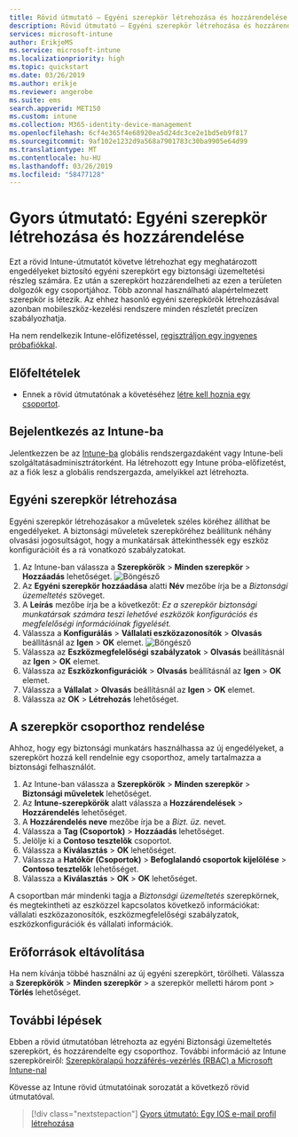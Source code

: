 ```yaml
---
title: Rövid útmutató – Egyéni szerepkör létrehozása és hozzárendelése az Intune-ban
description: Rövid útmutató – Egyéni szerepkör létrehozása és hozzárendelése távoli eszközkezelőhöz.
services: microsoft-intune
author: ErikjeMS
ms.service: microsoft-intune
ms.localizationpriority: high
ms.topic: quickstart
ms.date: 03/26/2019
ms.author: erikje
ms.reviewer: angerobe
ms.suite: ems
search.appverid: MET150
ms.custom: intune
ms.collection: M365-identity-device-management
ms.openlocfilehash: 6cf4e365f4e68920ea5d24dc3ce2e1bd5eb9f817
ms.sourcegitcommit: 9af102e1232d9a568a7901783c30ba9905e64d99
ms.translationtype: MT
ms.contentlocale: hu-HU
ms.lasthandoff: 03/26/2019
ms.locfileid: "58477128"
---
```

# <a name="quickstart-create-and-assign-a-custom-role"></a>Gyors útmutató: Egyéni szerepkör létrehozása és hozzárendelése

Ezt a rövid Intune-útmutatót követve létrehozhat egy meghatározott engedélyeket biztosító egyéni szerepkört egy biztonsági üzemeltetési részleg számára. Ez után a szerepkört hozzárendelheti az ezen a területen dolgozók egy csoportjához. Több azonnal használható alapértelmezett szerepkör is létezik. Az ehhez hasonló egyéni szerepkörök létrehozásával azonban mobileszköz-kezelési rendszere minden részletét precízen szabályozhatja.

Ha nem rendelkezik Intune-előfizetéssel, [regisztráljon egy ingyenes próbafiókkal](free-trial-sign-up.md).

## <a name="prerequisites"></a>Előfeltételek

- Ennek a rövid útmutatónak a követéséhez [létre kell hoznia egy csoportot](quickstart-create-group.md).

## <a name="sign-in-to-intune"></a>Bejelentkezés az Intune-ba

Jelentkezzen be az [Intune-ba](https://aka.ms/intuneportal) globális rendszergazdaként vagy Intune-beli szolgáltatásadminisztrátorként. Ha létrehozott egy Intune próba-előfizetést, az a fiók lesz a globális rendszergazda, amelyikkel azt létrehozta.

## <a name="create-a-custom-role"></a>Egyéni szerepkör létrehozása

Egyéni szerepkör létrehozásakor a műveletek széles köréhez állíthat be engedélyeket. A biztonsági műveletek szerepköréhez beállítunk néhány olvasási jogosultságot, hogy a munkatársak áttekinthessék egy eszköz konfigurációit és a rá vonatkozó szabályzatokat.

1. Az Intune-ban válassza a **Szerepkörök** > **Minden szerepkör** > **Hozzáadás** lehetőséget.
![Böngésző](media/quickstart-create-custom-role/add-custom-role.png)
2. Az **Egyéni szerepkör hozzáadása** alatti **Név** mezőbe írja be a *Biztonsági üzemeltetés* szöveget.
3. A **Leírás** mezőbe írja be a következőt: *Ez a szerepkör biztonsági munkatársak számára teszi lehetővé eszközök konfigurációs és megfelelőségi információinak figyelését.*
4. Válassza a **Konfigurálás** > **Vállalati eszközazonosítók** > **Olvasás** beállításnál az **Igen** > **OK** elemet.
![Böngésző](media/quickstart-create-custom-role/corp-device-id-read.png)
5. Válassza az **Eszközmegfelelőségi szabályzatok** > **Olvasás** beállításnál az **Igen** > **OK** elemet.
6. Válassza az **Eszközkonfigurációk** >  **Olvasás** beállításnál az **Igen** > **OK** elemet.
7. Válassza a **Vállalat** > **Olvasás** beállításnál az **Igen** > **OK** elemet.
8. Válassza az **OK** > **Létrehozás** lehetőséget.

## <a name="assign-the-role-to-a-group"></a>A szerepkör csoporthoz rendelése

Ahhoz, hogy egy biztonsági munkatárs használhassa az új engedélyeket, a szerepkört hozzá kell rendelnie egy csoporthoz, amely tartalmazza a biztonsági felhasználót.

1. Az Intune-ban válassza a **Szerepkörök** > **Minden szerepkör** > **Biztonsági műveletek** lehetőséget.
2. Az **Intune-szerepkörök** alatt válassza a **Hozzárendelések** > **Hozzárendelés** lehetőséget.
3. A **Hozzárendelés neve** mezőbe írja be a *Bizt. üz.* nevet.
4. Válassza a **Tag (Csoportok)** > **Hozzáadás** lehetőséget.
5. Jelölje ki a **Contoso tesztelők** csoportot.
6. Válassza a **Kiválasztás** > **OK** lehetőséget.
7. Válassza a **Hatókör (Csoportok)** > **Befoglalandó csoportok kijelölése** > **Contoso tesztelők** lehetőséget.
8. Válassza a **Kiválasztás** > **OK** > **OK** lehetőséget.

A csoportban már mindenki tagja a *Biztonsági üzemeltetés* szerepkörnek, és megtekintheti az eszközzel kapcsolatos következő információkat: vállalati eszközazonosítók, eszközmegfelelőségi szabályzatok, eszközkonfigurációk és vállalati információk.

## <a name="clean-up-resources"></a>Erőforrások eltávolítása

Ha nem kívánja többé használni az új egyéni szerepkört, törölheti. Válassza a **Szerepkörök** > **Minden szerepkör** > a szerepkör melletti három pont > **Törlés** lehetőséget.

## <a name="next-steps"></a>További lépések

Ebben a rövid útmutatóban létrehozta az egyéni Biztonsági üzemeltetés szerepkört, és hozzárendelte egy csoporthoz. További információ az Intune szerepköreiről: [Szerepköralapú hozzáférés-vezérlés (RBAC) a Microsoft Intune-nal](role-based-access-control.md)

Kövesse az Intune rövid útmutatóinak sorozatát a következő rövid útmutatóval.

> [!div class="nextstepaction"]
> [Gyors útmutató: Egy IOS e-mail profil létrehozása](quickstart-email-profile.md)
